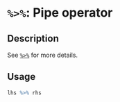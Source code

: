 # `%>%`: Pipe operator

## Description


 See [`%>%`](%>%.html) for more details.


## Usage

```r
lhs %>% rhs
```


